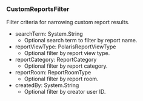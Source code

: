 ### CustomReportsFilter
Filter criteria for narrowing custom report results.

- searchTerm: System.String
  - Optional search term to filter by report name.
- reportViewType: PolarisReportViewType
  - Optional filter by report view type.
- reportCategory: ReportCategory
  - Optional filter by report category.
- reportRoom: ReportRoomType
  - Optional filter by report room.
- createdBy: System.String
  - Optional filter by creator user ID.
